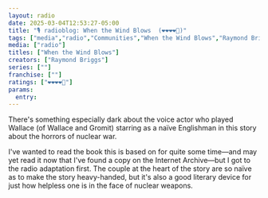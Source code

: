 ```yaml
---
layout: radio
date: 2025-03-04T12:53:27-05:00
title: "🎙️ radioblog: When the Wind Blows  (❤️❤️❤️❤️🖤)"
tags: ["media","radio","Communities","When the Wind Blows","Raymond Briggs","nuclear weapons","Wallace and Gromit","radio"]
media: ["radio"]
titles: ["When the Wind Blows"]
creators: ["Raymond Briggs"]
series: [""]
franchise: [""]
ratings: ["❤️❤️❤️❤️🖤"]
params:
  entry: 
---
```


There's something especially dark about the voice actor who played Wallace (of Wallace and Gromit) starring as a naïve Englishman in this story about the horrors of nuclear war.

I've wanted to read the book this is based on for quite some time—and may yet read it now that I've found a copy on the Internet Archive—but I got to the radio adaptation first. The couple at the heart of the story are so naïve as to make the story heavy-handed, but it's also a good literary device for just how helpless one is in the face of nuclear weapons.